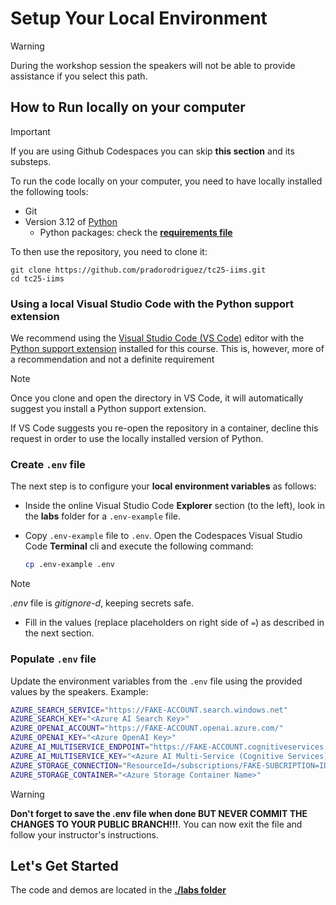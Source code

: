 # Setup Your Local Environment

> [!WARNING]
> During the workshop session the speakers will not be able to provide assistance if you select this path.

## How to Run locally on your computer

> [!IMPORTANT]
> If you are using Github Codespaces you can skip **this section** and its substeps.

To run the code locally on your computer, you need to have locally installed the following tools:

* Git
* Version 3.12 of [Python](https://www.python.org/downloads/)
  * Python packages: check the **[requirements file](../requirements.txt)**

To then use the repository, you need to clone it:

```shell
git clone https://github.com/pradorodriguez/tc25-iims.git
cd tc25-iims
```

### Using a local Visual Studio Code with the Python support extension

We recommend using the [Visual Studio Code (VS Code)](https://code.visualstudio.com/) editor with the [Python support extension](https://marketplace.visualstudio.com/items?itemName=ms-python.python) installed for this course. This is, however, more of a recommendation and not a definite requirement

> [!NOTE]  
> Once you clone and open the directory in VS Code, it will automatically suggest you install a Python support extension.
>
> If VS Code suggests you re-open the repository in a container, decline this request in order to use the locally installed version of Python.

### Create `.env` file

The next step is to configure your **local environment variables** as follows:

* Inside the online Visual Studio Code **Explorer** section (to the left), look in the **labs** folder for a `.env-example` file.
* Copy `.env-example` file to `.env`. Open the Codespaces Visual Studio Code **Terminal** cli and execute the following command:

   ```bash
   cp .env-example .env
   ```

> [!NOTE]  
> _.env_ file is _gitignore-d_, keeping secrets safe.

* Fill in the values (replace placeholders on right side of `=`) as described in the next section.

### Populate `.env` file

Update the environment variables from the `.env` file using the provided values by the speakers. Example:

```bash
AZURE_SEARCH_SERVICE="https://FAKE-ACCOUNT.search.windows.net"
AZURE_SEARCH_KEY="<Azure AI Search Key>"
AZURE_OPENAI_ACCOUNT="https://FAKE-ACCOUNT.openai.azure.com/"
AZURE_OPENAI_KEY="<Azure OpenAI Key>"
AZURE_AI_MULTISERVICE_ENDPOINT="https://FAKE-ACCOUNT.cognitiveservices.azure.com/"
AZURE_AI_MULTISERVICE_KEY="<Azure AI Multi-Service (Cognitive Services) Key>"
AZURE_STORAGE_CONNECTION="ResourceId=/subscriptions/FAKE-SUBCRIPTION=ID/resourceGroups/FAKE-RESOURCE-GROUP/providers/Microsoft.Storage/storageAccounts/FAKE-ACCOUNT;"
AZURE_STORAGE_CONTAINER="<Azure Storage Container Name>"
```

> [!WARNING]  
> **Don't forget to save the .env file when done BUT NEVER COMMIT THE CHANGES TO YOUR PUBLIC BRANCH!!!**. You can now exit the file and follow your instructor's instructions.

## Let's Get Started

The code and demos are located in the **[./labs folder](../labs/)**
